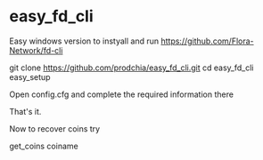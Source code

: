 # easy_fd_cli

Easy windows version to instyall and run  https://github.com/Flora-Network/fd-cli

git clone https://github.com/prodchia/easy_fd_cli.git
cd easy_fd_cli
easy_setup

Open config.cfg and complete the required information there

That's it.

Now to recover coins try

get_coins coiname
